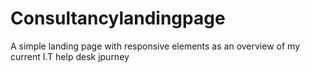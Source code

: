 # Consultancylandingpage
A simple landing page with responsive elements as an overview of my current I.T help desk jpurney 
